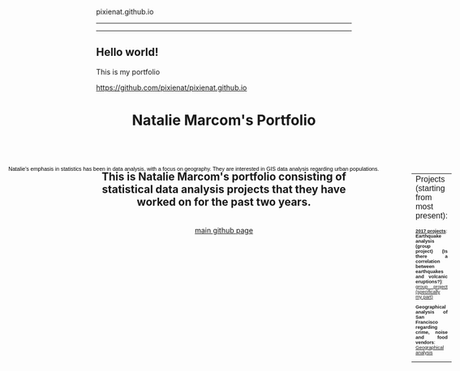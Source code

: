 pixienat.github.io

------------------
------------------

## Hello world!

This is my portfolio

https://github.com/pixienat/pixienat.github.io


<head>
<body>
<link href="https://pixienat.github.io/web.css" rel="stylesheet" type="text/css" media="screen, projection"/>
</head>
<body>
<center>
<h1>Natalie Marcom's Portfolio</h1>

  <br>
  <br>
<h2>This is Natalie Marcom's portfolio consisting of statistical data analysis projects that they have worked on for the past two years.</h2>
<br>
<a href="https://github.com/pixienat/pixienat.github.io">main github page</a>
<br>
<font face="arial" color="#ff0099" style="font-size:9pt; line-height: 6pt; text-transform:none">
<font face="arial" color="hotpink" style="font-size:8pt; line-height: 10pt">

<font face="verdana"><font size="1"><font color="#000000">
<font face=arial style=font-size:7pt><div align=justify>
<font face=arial style=font-size:12pt color="#red">
<p><b>
</b>
</font>
</div>
<div id="blog" style="position:absolute; top:366px; left:55px; z-index:1 ">
<font face="arial" color="#000000" style="font-size:8pt; line-height: 9pt">
<p>Natalie's emphasis in statistics has been in data analysis, with a focus on geography. They are interested in GIS data analysis regarding urban populations. </p>
<br>
<div id="blog" style="position:absolute; top:-6px; left:795px; z-index:1 ">
<font face="arial" color="#000000" style="font-size:8pt; line-height: 9pt">
<p><b>
</b>

<table>
<table border=0 cellpadding=0 cellspacing=0><tr>
<td width=1060 valign=top>Projects (starting from most present):

<font face=arial style=font-size:7pt><div align=justify>
<font face=arial style=font-size:12pt color="#FFFF00">
<p><b></b>
</font>
<b><u>2017 projects</u></b>:
<br>
<b>Earthquake analysis (group project) (Is there a correlation between earthquakes and volcanic eruptions?)</b>: <a href="https://pixienat.github.io/141b_final_part41.html">group project (specifically my part)</a>
<br>
<br>
<b>Geographical analysis of San Francisco regarding crime, noise and food vendors</b>: <a href="https://pixienat.github.io/hw6.html">Geographical analysis</a>
<br>
